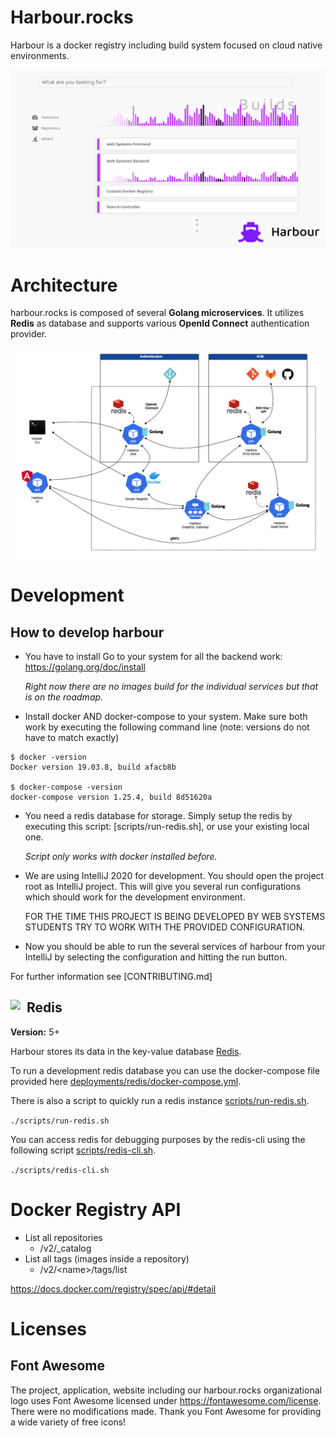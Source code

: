 # Harbour.rocks
Harbour is a docker registry including build system focused on cloud native environments.

![Screenshot of Harbour](images/screenshot.png)

# Architecture

harbour.rocks is composed of several **Golang microservices**. It utilizes **Redis** as database and supports various **OpenId Connect** authentication provider.

![Architecture of harbour.rocks](images/architecture.png)

# Development

## How to develop harbour

* You have to install Go to your system for all the backend work: https://golang.org/doc/install
  
  *Right now there are no images build for the individual services but that is on the roadmap.*

* Install docker AND docker-compose to your system. Make sure both work by executing the following command line (note: versions do not have to match exactly)
```
$ docker -version
Docker version 19.03.8, build afacb8b

$ docker-compose -version
docker-compose version 1.25.4, build 8d51620a
```

* You need a redis database for storage. Simply setup the redis by executing this script: [scripts/run-redis.sh], or use your existing local one.

  *Script only works with docker installed before.*

* We are using IntelliJ 2020 for development. You should open the project root as IntelliJ project. This will give you several run configurations which should work for the development environment.

  FOR THE TIME THIS PROJECT IS BEING DEVELOPED BY WEB SYSTEMS STUDENTS TRY TO WORK WITH THE PROVIDED CONFIGURATION.

* Now you should be able to run the several services of harbour from your IntelliJ by selecting the configuration and hitting the run button.

For further information see [CONTRIBUTING.md]

## <img style="float: left; margin-right: 10px;" src="https://redis.io/images/redis-small.png"> Redis

**Version:** 5+

Harbour stores its data in the key-value database [Redis](https://redis.io/).

To run a development redis database you can use the docker-compose file provided here [deployments/redis/docker-compose.yml](deployments/redis/docker-compose.yml).

There is also a script to quickly run a redis instance [scripts/run-redis.sh](scripts/run-redis.sh).

`./scripts/run-redis.sh`

You can access redis for debugging purposes by the redis-cli using the following script [scripts/redis-cli.sh](scripts/redis-cli.sh).

`./scripts/redis-cli.sh`

# Docker Registry API

* List all repositories
  * /v2/_catalog
* List all tags (images inside a repository)
  * /v2/\<name>/tags/list
  
https://docs.docker.com/registry/spec/api/#detail

# Licenses

## Font Awesome

The project, application, website including our harbour.rocks organizational logo uses Font Awesome licensed under https://fontawesome.com/license. There were no modifications made. Thank you Font Awesome for providing a wide variety of free icons!
